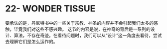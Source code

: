 # 22- WONDER TISSUE

要承认的是，丹尼特书中的一些关于宗教、神圣的内容并不会引起我们太多的感触，毕竟我们对这些不感兴趣。 这节的内容是说，在神奇的背后是一系列的设计、算法，不存在奇迹。在看待问题时，我们可以从“设计”这一角度去看待，尝试去理解它们是怎么运作的。

